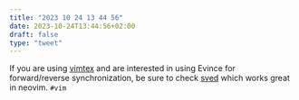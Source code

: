 ```yaml
---
title: "2023 10 24 13 44 56"
date: 2023-10-24T13:44:56+02:00
draft: false
type: "tweet"
---
```


If you are using [vimtex](https://github.com/lervag/vimtex) and are interested in using Evince for forward/reverse synchronization, be sure to check [sved](https://github.com/peterbjorgensen/sved/) which works great in neovim. `#vim`
